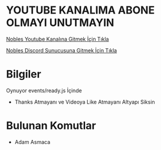 # YOUTUBE KANALIMA ABONE OLMAYI UNUTMAYIN

[Nobles Youtube Kanalına Gitmek İçin Tıkla](https://www.youtube.com/noblesyt)

[Nobles Discord Sunucusuna Gitmek İçin Tıkla](https://discord.gg/Rs5ss84)

# Bilgiler

Oynuyor events/ready.js İçinde

- Thanks Atmayanı ve Videoya Like Atmayanı Altyapı Siksin

# Bulunan Komutlar

- Adam Asmaca